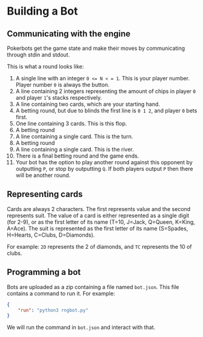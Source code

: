 # Building a Bot

## Communicating with the engine
Pokerbots get the game state and make their moves by communicating through stdin and stdout. 

This is what a round looks like:
1. A single line with an integer `0 <= N < = 1`. This is your player number.
Player number `0` is always the button.
2.  A line containing 2 integers representing the amount of chips in player `0` 
and player `1`'s stacks respectively.
4. A line containing two cards, which are your starting hand. 
5. A betting round, but due to blinds the first line is `0 1 2`, and player `0` bets first.
6. One line containing 3 cards. This is this flop.
7. A betting round
8. A line containing a single card. This is the turn.
9. A betting round
10. A line containing a single card. This is the river.
11. There is a final betting round and the game ends.
12. Your bot has the option to play another round against this opponent by outputting
`P`, or stop by outputting `Q`. If both players output `P` then there will be another round.

## Representing cards
Cards are always 2 characters. The first represents value and the second represents suit. 
The value of a card is either represented as a single digit (for 2-9), or as the first letter of its name
(T=10, J=Jack, Q=Queen, K=King, A=Ace). The suit is represented as the first letter of its name 
(S=Spades, H=Hearts, C=Clubs, D=Diamonds).

For example:
`2D` represents the 2 of diamonds, and `TC` represents the 10 of clubs.

## Programming a bot
Bots are uploaded as a zip containing a file named `bot.json`. This file contains a 
command to run it. For example:

```json
{
    "run": "python3 rngbot.py"
}
```

We will run the command in `bot.json` and interact with that.